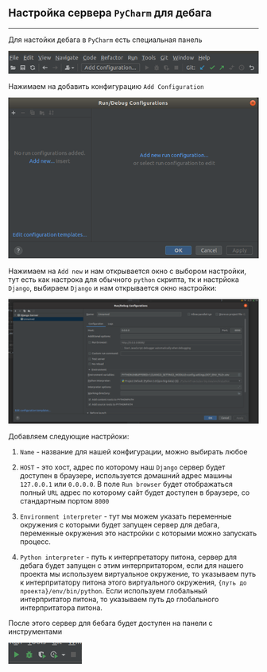 Настройка сервера `PyCharm` для дебага
---
---

Для настойки дебага в `PyCharm` есть специальная панель

![](img/1.png)

Нажимаем на добавить конфигурацию `Add Configuration`

![](img/2.png)

Нажимаем на `Add new` и нам открывается окно с выбором настройки, тут
есть как настрока для обычного `python` скрипта, тк и настрйока `Django`,
выбираем `Django` и нам открывается окно настройки:

![](img/3.png)

Добавляем следующие настрйоки:

1) `Name` - название для нашей конфигурации, можно выбирать любое

2) `HOST` - это хост, адрес по которому наш `Django` сервер будет доступен
 в браузере, используется домашний адрес машины `127.0.0.1` или `0.0.0.0`.
 В поле `Run browser` будет отображаться полный `URL` адрес по которому
 сайт будет доступен в браузере, со стандартным портом `8000`

3) `Environment interpreter` - тут мы можем указать переменные окружения с
 которыми будет запущен сервер для дебага, переменные окружения это настройки
 с которыми можно запускать процесс.

4) `Python interpreter` - путь к интерпретатору питона, сервер для дебага 
 будет запущен с этим интерпритатором, если для нашего проекта мы используем
 виртуальное окружение, то указываем путь к интерпритатору питона этого 
 виртуального окружения, `{путь до проекта}/env/bin/python`. Если используем
 глобальный интерпритатор питона, то указываем путь до глобального 
 интерпритатора питона.

После этого сервер для бебага будет доступен на панели с инструментами

![](img/4.png)
